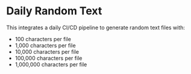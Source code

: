 # Daily Random Text

This integrates a daily CI/CD pipeline to generate random text files with:

* 100 characters per file
* 1,000 characters per file
* 10,000 characters per file
* 100,000 characters per file
* 1,000,000 characters per file
